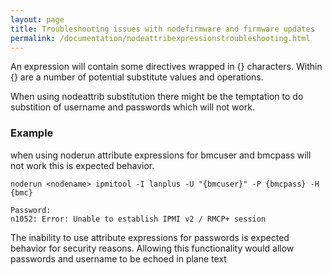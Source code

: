 ```yaml
---
layout: page
title: Troubleshooting issues with nodefirmware and firmware updates
permalink: /documentation/nodeattribexpressionstroubleshooting.html
---
```


An expression will contain some directives wrapped in {} characters. Within {} are a number of potential substitute values and operations.

When using nodeattrib substitution there might be the temptation to do substition of username and passwords which will not work. 

### Example 
when using noderun attribute expressions for bmcuser and bmcpass will not work this is expected behavior. 
```
noderun <nodename> ipmitool -I lanplus -U "{bmcuser}" -P {bmcpass} -H {bmc}
```
```
Password:
n1052: Error: Unable to establish IPMI v2 / RMCP+ session
```   

The inability to use attribute expressions for passwords is expected behavior for security reasons. Allowing this functionality 
would allow passwords and username to be echoed in plane text